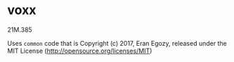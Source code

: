 # voxx

21M.385

Uses `common` code that is Copyright (c) 2017, Eran Egozy, released under the MIT License (http://opensource.org/licenses/MIT)
